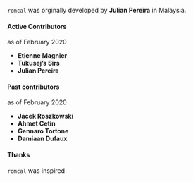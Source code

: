 `romcal` was orginally developed by **Julian Pereira** in Malaysia.

#### Active Contributors

as of February 2020

- **Etienne Magnier**
- **Tukusej’s Sirs**
- **Julian Pereira**

#### Past contributors

as of February 2020

- **Jacek Roszkowski**
- **Ahmet Cetin**
- **Gennaro Tortone**
- **Damiaan Dufaux**

#### Thanks

`romcal` was inspired
